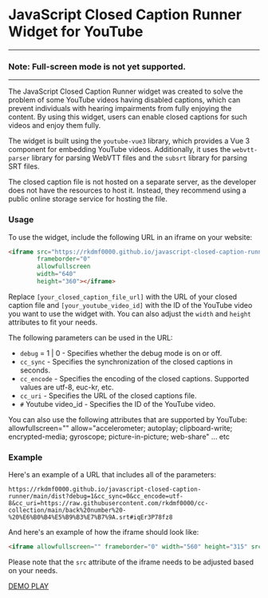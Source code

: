 # JavaScript Closed Caption Runner Widget for YouTube

------------
### Note: Full-screen mode is not yet supported.

------------

The JavaScript Closed Caption Runner widget was created to solve the problem of some YouTube videos having disabled captions, which can prevent individuals with hearing impairments from fully enjoying the content. By using this widget, users can enable closed captions for such videos and enjoy them fully.

The widget is built using the `youtube-vue3` library, which provides a Vue 3 component for embedding YouTube videos. Additionally, it uses the `webvtt-parser` library for parsing WebVTT files and the `subsrt` library for parsing SRT files.

The closed caption file is not hosted on a separate server, as the developer does not have the resources to host it. Instead, they recommend using a public online storage service for hosting the file.

### Usage

To use the widget, include the following URL in an iframe on your website:

```html
<iframe src="https://rkdmf0000.github.io/javascript-closed-caption-runner/main/dist/?debug=1&cc_sync=0&cc_encode=utf-8&cc_uri=[your_closed_caption_file_url]#[your_youtube_video_id]"
        frameborder="0"
        allowfullscreen
        width="640"
        height="360"></iframe>
```

Replace `[your_closed_caption_file_url]` with the URL of your closed caption file and `[your_youtube_video_id]` with the ID of the YouTube video you want to use the widget with. You can also adjust the `width` and `height` attributes to fit your needs.

The following parameters can be used in the URL:

- `debug` = 1 | 0 - Specifies whether the debug mode is on or off.
- `cc_sync` - Specifies the synchronization of the closed captions in seconds.
- `cc_encode` - Specifies the encoding of the closed captions. Supported values are utf-8, euc-kr, etc.
- `cc_uri` - Specifies the URL of the closed captions file.
- `#` Youtube video_id - Specifies the ID of the YouTube video.

You can also use the following attributes that are supported by YouTube:
allowfullscreen="" allow="accelerometer; autoplay; clipboard-write; encrypted-media; gyroscope; picture-in-picture; web-share" ... etc


### Example

Here's an example of a URL that includes all of the parameters:

```text
https://rkdmf0000.github.io/javascript-closed-caption-runner/main/dist?debug=1&cc_sync=0&cc_encode=utf-8&cc_uri=https://raw.githubusercontent.com/rkdmf0000/cc-collection/main/back%20number%20-%20%E6%B0%B4%E5%B9%B3%E7%B7%9A.srt#iqEr3P78fz8
```

And here's an example of how the iframe should look like:

```html
<iframe allowfullscreen="" frameborder="0" width="560" height="315" src="https://rkdmf0000.github.io/javascript-closed-caption-runner/main/dist?debug=0&cc_sync=0&cc_encode=utf-8&cc_uri=https://raw.githubusercontent.com/rkdmf0000/cc-collection/main/back%20number%20-%20%E6%B0%B4%E5%B9%B3%E7%B7%9A.srt#iqEr3P78fz8"></iframe>
```

Please note that the `src` attribute of the iframe needs to be adjusted based on your needs.



[DEMO PLAY](https://rkdmf0000.github.io/javascript-closed-caption-runner/main/dist?debug=0&cc_sync=0&cc_encode=utf-8&cc_uri=https://raw.githubusercontent.com/rkdmf0000/cc-collection/main/back%20number%20-%20%E6%B0%B4%E5%B9%B3%E7%B7%9A.srt#iqEr3P78fz8)

